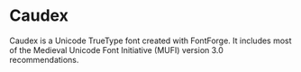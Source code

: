 # Caudex

Caudex is a Unicode TrueType font created with FontForge. It includes most of the Medieval Unicode Font Initiative (MUFI) version 3.0 recommendations.
